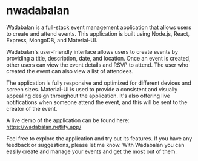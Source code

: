 # nwadabalan
Wadabalan is a full-stack event management application that allows users to create and attend events. 
This application is built using Node.js, React, Express, MongoDB, and Material-UI.

Wadabalan's user-friendly interface allows users to create events by providing a title, description, date, and location. Once an event is created,
other users can view the event details and RSVP to attend. 
The user who created the event can also view a list of attendees.

The application is fully responsive and optimized for different devices and screen sizes.
Material-UI is used to provide a consistent and visually appealing design throughout the application.
It's also offering live notifications when someone attend the event, and this will be sent to the creator of the event.

A live demo of the application can be found here: https://wadabalan.netlify.app/

Feel free to explore the application and try out its features. If you have any feedback or suggestions, please let me know.
With Wadabalan you can easily create and manage your events and get the most out of them.

